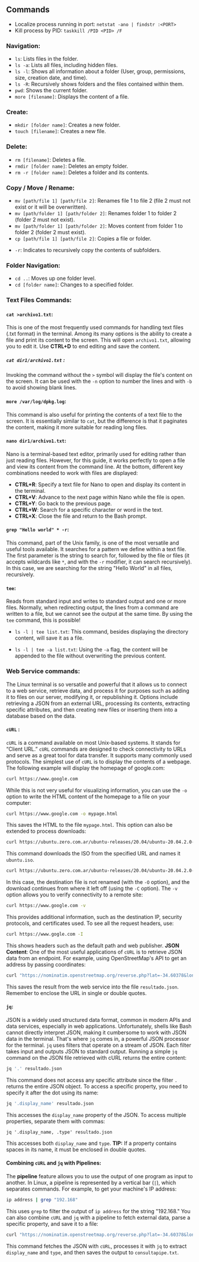 ## Commands
* Localize process running in port:
  ```netstat -ano | findstr :<PORT>```
* Kill process by PID:
  ```taskkill /PID <PID> /F```
### Navigation:
- `ls`: Lists files in the folder.
- `ls -a`: Lists all files, including hidden files.
- `ls -l`: Shows all information about a folder (User, group, permissions, size, creation date, and time).
- `ls -R`: Recursively shows folders and the files contained within them.
- `pwd`: Shows the current folder.
- `more [filename]`: Displays the content of a file.
### Create:
- `mkdir [folder name]`: Creates a new folder.
- `touch [filename]`: Creates a new file.
### Delete:
- `rm [filename]`: Deletes a file.
- `rmdir [folder name]`: Deletes an empty folder.
- `rm -r [folder name]`: Deletes a folder and its contents.
### Copy / Move / Rename:
- `mv [path/file 1] [path/file 2]`: Renames file 1 to file 2 (file 2 must not exist or it will be overwritten).
- `mv [path/folder 1] [path/folder 2]`: Renames folder 1 to folder 2 (folder 2 must not exist).
- `mv [path/folder 1] [path/folder 2]`: Moves content from folder 1 to folder 2 (folder 2 must exist).
- `cp [path/file 1] [path/file 2]`: Copies a file or folder.
* `-r`: Indicates to recursively copy the contents of subfolders.
### Folder Navigation:
- `cd ..`: Moves up one folder level.
- `cd [folder name]`: Changes to a specified folder.
### Text Files Commands:
#### `cat >archivo1.txt`:
This is one of the most frequently used commands for handling text files (.txt format) in the terminal. Among its many options is the ability to create a file and print its content to the screen.
This will open `archivo1.txt`, allowing you to edit it. Use **CTRL+D** to end editing and save the content.
##### `cat dir1/archivo1.txt` :
Invoking the command without the `>` symbol will display the file's content on the screen. It can be used with the `-n` option to number the lines and with `-b` to avoid showing blank lines.
#### `more /var/log/dpkg.log`:
This command is also useful for printing the contents of a text file to the screen. It is essentially similar to `cat`, but the difference is that it paginates the content, making it more suitable for reading long files.
#### `nano dir1/archivo1.txt`:
Nano is a terminal-based text editor, primarily used for editing rather than just reading files. However, for this guide, it works perfectly to open a file and view its content from the command line.
At the bottom, different key combinations needed to work with files are displayed:
- **CTRL+R**: Specify a text file for Nano to open and display its content in the terminal.
- **CTRL+V**: Advance to the next page within Nano while the file is open.
- **CTRL+Y**: Go back to the previous page.
- **CTRL+W**: Search for a specific character or word in the text.
- **CTRL+X**: Close the file and return to the Bash prompt.
#### `grep "Hello world" * -r`:
This command, part of the Unix family, is one of the most versatile and useful tools available. It searches for a pattern we define within a text file. The first parameter is the string to search for, followed by the file or files (it accepts wildcards like `*`, and with the `-r` modifier, it can search recursively).
In this case, we are searching for the string "Hello World" in all files, recursively.
#### `tee`:
Reads from standard input and writes to standard output and one or more files. Normally, when redirecting output, the lines from a command are written to a file, but we cannot see the output at the same time. By using the `tee` command, this is possible!
* `ls -l | tee list.txt`: This command, besides displaying the directory content, will save it as a file.
- `ls -l | tee -a list.txt`: Using the `-a` flag, the content will be appended to the file without overwriting the previous content.
### Web Service commands:
The Linux terminal is so versatile and powerful that it allows us to connect to a web service, retrieve data, and process it for purposes such as adding it to files on our server, modifying it, or republishing it. Options include retrieving a JSON from an external URL, processing its contents, extracting specific attributes, and then creating new files or inserting them into a database based on the data.
#### `cURL` :
`cURL` is a command available on most Unix-based systems. It stands for “Client URL.” `cURL` commands are designed to check connectivity to URLs and serve as a great tool for data transfer. It supports many commonly used protocols.
The simplest use of `cURL` is to display the contents of a webpage. The following example will display the homepage of google.com:
```sh
curl https://www.google.com
```
While this is not very useful for visualizing information, you can use the `-o` option to write the HTML content of the homepage to a file on your computer:
```sh
curl https://www.google.com -o mypage.html
```
This saves the HTML to the file `mypage.html`.
This option can also be extended to process downloads:
```sh
curl https://ubuntu.zero.com.ar/ubuntu-releases/20.04/ubuntu-20.04.2.0-desktop-amd64.iso -o ubuntu.iso
```
This command downloads the ISO from the specified URL and names it `ubuntu.iso`.
```sh
curl https://ubuntu.zero.com.ar/ubuntu-releases/20.04/ubuntu-20.04.2.0-desktop-amd64.iso -O -C 0
```
In this case, the destination file is not renamed (with the `-O` option), and the download continues from where it left off (using the `-C` option).
The `-v` option allows you to verify connectivity to a remote site:
```sh
curl https://www.google.com -v
```
This provides additional information, such as the destination IP, security protocols, and certificates used.
To see all the request headers, use:
```sh
curl https://www.gogle.com -I
```
This shows headers such as the default path and web publisher.
**JSON Content**: One of the most useful applications of `cURL` is to retrieve JSON data from an endpoint. For example, using OpenStreetMap's API to get an address by passing coordinates:
```sh
curl "https://nominatim.openstreetmap.org/reverse.php?lat=-34.60378&lon=-58.38161&zoom=18&format=jsonv2" -o resultado.json
```
This saves the result from the web service into the file `resultado.json`. Remember to enclose the URL in single or double quotes.
#### `jq`:
JSON is a widely used structured data format, common in modern APIs and data services, especially in web applications. Unfortunately, shells like Bash cannot directly interpret JSON, making it cumbersome to work with JSON data in the terminal. That's where `jq` comes in, a powerful JSON processor for the terminal.
`jq` uses filters that operate on a stream of JSON. Each filter takes input and outputs JSON to standard output. Running a simple `jq` command on the JSON file retrieved with cURL returns the entire content:
```sh
jq '.' resultado.json
```
This command does not access any specific attribute since the filter `.` returns the entire JSON object.
To access a specific property, you need to specify it after the dot using its name:
```sh
jq '.display_name' resultado.json
```
This accesses the `display_name` property of the JSON. To access multiple properties, separate them with commas:
```
jq '.display_name, .type' resultado.json
```
This accesses both `display_name` and `type`.
**TIP:** If a property contains spaces in its name, it must be enclosed in double quotes.
#### Combining `cURL` and `jq` with Pipelines:
The **pipeline** feature allows you to use the output of one program as input to another. In Linux, a pipeline is represented by a vertical bar (`|`), which separates commands. For example, to get your machine's IP address:
```sh
ip address | grep "192.168"
```
This uses `grep` to filter the output of `ip address` for the string "192.168."
You can also combine `cURL` and `jq` with a pipeline to fetch external data, parse a specific property, and save it to a file:
```sh
curl "https://nominatim.openstreetmap.org/reverse.php?lat=-34.60378&lon=-58.38161&zoom=18&format=jsonv2" | jq ".display_name,.type" | tee consultapipe.txt
```
This command fetches the JSON with `cURL`, processes it with `jq` to extract `display_name` and `type`, and then saves the output to `consultapipe.txt`.